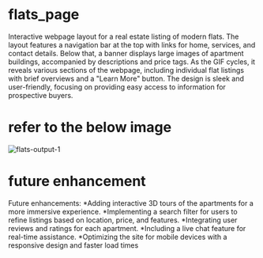 # flats_page
Interactive webpage layout for a real estate listing of modern flats. The layout features a navigation bar at the top with links for home, services, and contact details. Below that, a banner displays large images of apartment buildings, accompanied by descriptions and price tags. As the GIF cycles, it reveals various sections of the webpage, including individual flat listings with brief overviews and a "Learn More" button. The design is sleek and user-friendly, focusing on providing easy access to information for prospective buyers.
# refer to the below image
![flats-output-1](https://github.com/user-attachments/assets/a64969be-cb05-4de5-9360-45454d770905)
# future enhancement
Future enhancements:
*Adding interactive 3D tours of the apartments for a more immersive experience.
*Implementing a search filter for users to refine listings based on location, price, and features.
*Integrating user reviews and ratings for each apartment.
*Including a live chat feature for real-time assistance.
*Optimizing the site for mobile devices with a responsive design and faster load times
